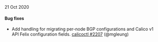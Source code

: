 21 Oct 2020

#### Bug fixes

- Add handling for migrating per-node BGP configurations and Calico v1 API Felix configuration fields. [calicoctl #2207](https://github.com/projectcalico/calicoctl/pull/2207) (@mgleung)
